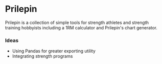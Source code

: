 # Prilepin

Prilepin is a collection of simple tools for strength athletes and strength training hobbyists including a 1RM calculator and Prilepin's chart generator.

### Ideas

* Using Pandas for greater exporting utility
* Integrating strength programs